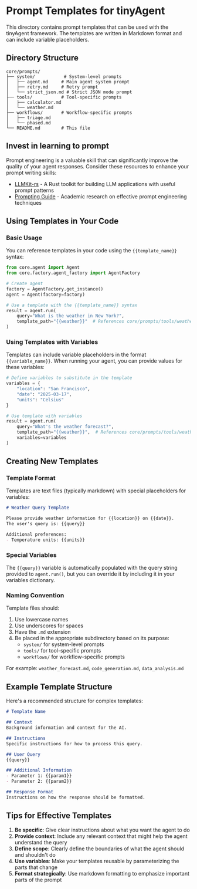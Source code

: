 # Prompt Templates for tinyAgent

This directory contains prompt templates that can be used with the tinyAgent framework. The templates are written in Markdown format and can include variable placeholders.

## Directory Structure

```
core/prompts/
├── system/           # System-level prompts
│   ├── agent.md     # Main agent system prompt
│   ├── retry.md     # Retry prompt
│   └── strict_json.md # Strict JSON mode prompt
├── tools/           # Tool-specific prompts
│   ├── calculator.md
│   └── weather.md
├── workflows/       # Workflow-specific prompts
│   ├── triage.md
│   └── phased.md
└── README.md        # This file
```

## Invest in learning to prompt

Prompt engineering is a valuable skill that can significantly improve the quality of your agent responses. Consider these resources to enhance your prompt writing skills:

- [LLMKit-rs](https://github.com/danwritecode/llmkit-rs) - A Rust toolkit for building LLM applications with useful prompt patterns
- [Prompting Guide](https://arxiv.org/html/2312.16171v1) - Academic research on effective prompt engineering techniques

## Using Templates in Your Code

### Basic Usage

You can reference templates in your code using the `{{template_name}}` syntax:

```python
from core.agent import Agent
from core.factory.agent_factory import AgentFactory

# Create agent
factory = AgentFactory.get_instance()
agent = Agent(factory=factory)

# Use a template with the {{template_name}} syntax
result = agent.run(
    query="What is the weather in New York?",
    template_path="{{weather}}"  # References core/prompts/tools/weather.md
)
```

### Using Templates with Variables

Templates can include variable placeholders in the format `{{variable_name}}`. When running your agent, you can provide values for these variables:

```python
# Define variables to substitute in the template
variables = {
    "location": "San Francisco",
    "date": "2025-03-17",
    "units": "Celsius"
}

# Use template with variables
result = agent.run(
    query="What's the weather forecast?",
    template_path="{{weather}}",  # References core/prompts/tools/weather.md
    variables=variables
)
```

## Creating New Templates

### Template Format

Templates are text files (typically markdown) with special placeholders for variables:

```markdown
# Weather Query Template

Please provide weather information for {{location}} on {{date}}.
The user's query is: {{query}}

Additional preferences:
- Temperature units: {{units}}
```

### Special Variables

The `{{query}}` variable is automatically populated with the query string provided to `agent.run()`, but you can override it by including it in your variables dictionary.

### Naming Convention

Template files should:
1. Use lowercase names
2. Use underscores for spaces
3. Have the `.md` extension
4. Be placed in the appropriate subdirectory based on its purpose:
   - `system/` for system-level prompts
   - `tools/` for tool-specific prompts
   - `workflows/` for workflow-specific prompts

For example: `weather_forecast.md`, `code_generation.md`, `data_analysis.md`

## Example Template Structure

Here's a recommended structure for complex templates:

```markdown
# Template Name

## Context
Background information and context for the AI.

## Instructions
Specific instructions for how to process this query.

## User Query
{{query}}

## Additional Information
- Parameter 1: {{param1}}
- Parameter 2: {{param2}}

## Response Format
Instructions on how the response should be formatted.
```

## Tips for Effective Templates

1. **Be specific**: Give clear instructions about what you want the agent to do
2. **Provide context**: Include any relevant context that might help the agent understand the query
3. **Define scope**: Clearly define the boundaries of what the agent should and shouldn't do
4. **Use variables**: Make your templates reusable by parameterizing the parts that change
5. **Format strategically**: Use markdown formatting to emphasize important parts of the prompt
